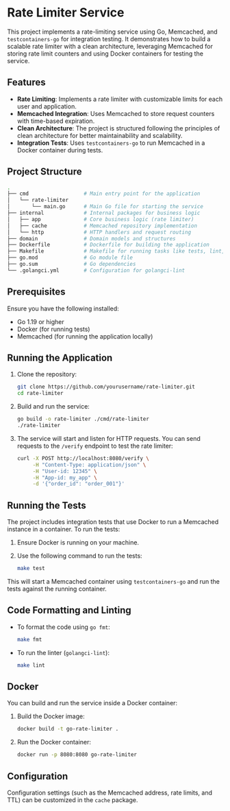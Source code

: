 # Rate Limiter Service

This project implements a rate-limiting service using Go, Memcached, and `testcontainers-go` for integration testing. It demonstrates how to build a scalable rate limiter with a clean architecture, leveraging Memcached for storing rate limit counters and using Docker containers for testing the service.

## Features

- **Rate Limiting**: Implements a rate limiter with customizable limits for each user and application.
- **Memcached Integration**: Uses Memcached to store request counters with time-based expiration.
- **Clean Architecture**: The project is structured following the principles of clean architecture for better maintainability and scalability.
- **Integration Tests**: Uses `testcontainers-go` to run Memcached in a Docker container during tests.

## Project Structure

```bash
.
├── cmd                  # Main entry point for the application
│   └── rate-limiter
│       └── main.go      # Main Go file for starting the service
├── internal             # Internal packages for business logic
│   ├── app              # Core business logic (rate limiter)
│   ├── cache            # Memcached repository implementation
│   └── http             # HTTP handlers and request routing
├── domain               # Domain models and structures
├── Dockerfile           # Dockerfile for building the application
├── Makefile             # Makefile for running tasks like tests, lint, fmt
├── go.mod               # Go module file
├── go.sum               # Go dependencies
└── .golangci.yml        # Configuration for golangci-lint
```

## Prerequisites

Ensure you have the following installed:

- Go 1.19 or higher
- Docker (for running tests)
- Memcached (for running the application locally)

## Running the Application

1. Clone the repository:

    ```bash
    git clone https://github.com/yourusername/rate-limiter.git
    cd rate-limiter
    ```

2. Build and run the service:

    ```bash
    go build -o rate-limiter ./cmd/rate-limiter
    ./rate-limiter
    ```

3. The service will start and listen for HTTP requests. You can send requests to the `/verify` endpoint to test the rate limiter:

    ```bash
    curl -X POST http://localhost:8080/verify \
         -H "Content-Type: application/json" \
         -H "User-id: 12345" \
         -H "App-id: my_app" \
         -d '{"order_id": "order_001"}'
    ```

## Running the Tests

The project includes integration tests that use Docker to run a Memcached instance in a container. To run the tests:

1. Ensure Docker is running on your machine.
2. Use the following command to run the tests:

    ```bash
    make test
    ```

This will start a Memcached container using `testcontainers-go` and run the tests against the running container.

## Code Formatting and Linting

- To format the code using `go fmt`:

    ```bash
    make fmt
    ```

- To run the linter (`golangci-lint`):

    ```bash
    make lint
    ```

## Docker

You can build and run the service inside a Docker container:

1. Build the Docker image:

    ```bash
    docker build -t go-rate-limiter .
    ```

2. Run the Docker container:

    ```bash
    docker run -p 8080:8080 go-rate-limiter
    ```

## Configuration

Configuration settings (such as the Memcached address, rate limits, and TTL) can be customized in the `cache` package.
